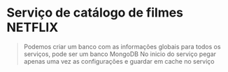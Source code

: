 # Serviço de catálogo de filmes NETFLIX



> Podemos criar um banco com as informações globais para todos os serviços, pode ser um banco MongoDB
> No inicio do serviço pegar apenas uma vez as configurações e guardar em cache no serviço